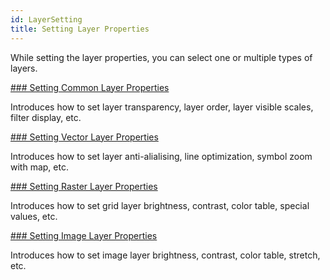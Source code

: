 ```yaml
---
id: LayerSetting
title: Setting Layer Properties
---
```

While setting the layer properties, you can select one or multiple types of layers.

[### Setting Common Layer Properties](LayerCommonSetting)

Introduces how to set layer transparency, layer order, layer visible scales, filter display, etc.

[### Setting Vector Layer Properties](Vectorgroup)

Introduces how to set layer anti-alialising, line optimization, symbol zoom with map, etc.

[### Setting Raster Layer Properties](Rastergroup)

Introduces how to set grid layer brightness, contrast, color table, special values, etc.

[### Setting Image Layer Properties](Imagegroup)

Introduces how to set image layer brightness, contrast, color table, stretch, etc.

